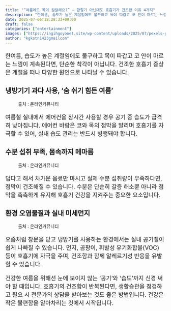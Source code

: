 ```yaml
---
title: "“여름에도 목이 칼칼해요?” – 환절기 아닌데도 호흡기가 건조한 이유 4가지"
description: "한여름, 습도가 높은 계절임에도 불구하고 목이 따갑고 코 안이 마르는 느낌이 계속된다면, 단순한 착각이 아닙니다. 건조한 호흡기 증상은 계절을 떠나 다양한 원인으로 나타날 수 있습니다."
date: 2025-07-06T18:28:33+09:00
draft: false
categories: ["entertainment"]
images: ["https://ingihgoyonet.site/wp-content/uploads/2025/07/pexels-galvao-menacho-1235942-2765586-683x1024.jpg", "https://ingihgoyonet.site/wp-content/uploads/2025/07/pexels-cottonbro-4098280-683x1024.jpg", "https://ingihgoyonet.site/wp-content/uploads/2025/07/pexels-cottonbro-7408629-1-683x1024.jpg"]
author: "kgkstn1423gmailcom"
---
```


<p style="font-size:18px">한여름, 습도가 높은 계절임에도 불구하고 목이 따갑고 코 안이 마르는 느낌이 계속된다면, 단순한 착각이 아닙니다. 건조한 호흡기 증상은 계절을 떠나 다양한 원인으로 나타날 수 있습니다.</p> <h2 >냉방기기 과다 사용, ‘숨 쉬기 힘든 여름’</h2> <figure ><img src="https://ingihgoyonet.site/wp-content/uploads/2025/07/pexels-galvao-menacho-1235942-2765586-683x1024.jpg" alt="" style="aspect-ratio:16/9;object-fit:cover"/><figcaption >출처 : 온라인커뮤니티</figcaption></figure> <p style="font-size:18px">여름철 실내에서 에어컨을 장시간 사용할 경우 공기 중 습도가 급격히 낮아집니다. 에어컨 바람은 코와 목의 점막을 말리며 호흡기를 자극할 수 있어, 실내 습도 관리는 반드시 병행돼야 합니다.</p> <h2 >수분 섭취 부족, 몸속까지 메마름</h2> <figure ><img src="https://ingihgoyonet.site/wp-content/uploads/2025/07/pexels-cottonbro-4098280-683x1024.jpg" alt="" style="aspect-ratio:16/9;object-fit:cover"/><figcaption >출처 : 온라인커뮤니티</figcaption></figure> <p style="font-size:18px">덥다고 해서 차가운 음료만 마시고 실제 수분 섭취량이 부족하다면, 점막이 건조해질 수 있습니다. 수분은 단순히 갈증 해소뿐 아니라 점막을 촉촉하게 유지해 호흡기 건강을 지켜주는 중요한 요소입니다.</p> <h2 >환경 오염물질과 실내 미세먼지</h2> <figure ><img src="https://ingihgoyonet.site/wp-content/uploads/2025/07/pexels-cottonbro-7408629-1-683x1024.jpg" alt="" style="aspect-ratio:16/9;object-fit:cover"/><figcaption >출처 : 온라인커뮤니티</figcaption></figure> <p style="font-size:18px">요즘처럼 창문을 닫고 냉방기를 사용하는 환경에서는 실내 공기질이 쉽게 나빠질 수 있습니다. 먼지, 곰팡이, 휘발성 유기화합물(VOC) 등이 호흡기에 자극을 주며, 건조함과 함께 알레르기성 반응을 유발할 수 있습니다.</p> <p style="font-size:18px">건강한 여름을 위해선 눈에 보이지 않는 ‘공기’와 ‘습도’까지 신경 써야 할 때입니다. 호흡기의 건조함이 반복된다면, 생활습관을 점검하고 필요 시 전문가의 상담을 받아보는 것도 좋은 방법입니다. 건강은 작은 불편함을 알아차리는 것에서 시작됩니다.</p>